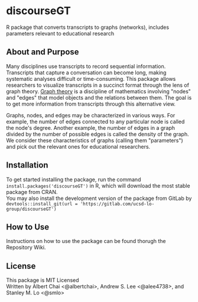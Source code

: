# discourseGT
R package that converts transcripts to graphs (networks), includes parameters relevant to educational research

## About and Purpose
Many disciplines use transcripts to record sequential information. Transcripts that capture a conversation can become long, making systematic analyses difficult or time-consuming. This package allows researchers to visualize transcripts in a succinct format through the lens of graph theory. [Graph theory](https://en.wikipedia.org/wiki/Graph_theory) is a discipline of mathematics involving "nodes" and "edges" that model objects and the relations between them. The goal is to get more information from transcripts through this alternative view.

Graphs, nodes, and edges may be characterized in various ways. For example, the number of edges connected to any particular node is called the node's degree. Another example, the number of edges in a graph divided by the number of possible edges is called the density of the graph. We consider these characteristics of graphs (calling them "parameters") and pick out the relevant ones for educational researchers.
  
## Installation
To get started installing the package, run the command `install.packages('discourseGT')` in R, which will download the most stable package from CRAN.  
You may also install the development version of the package from GitLab by `devtools::install_git(url = 'https://gitlab.com/ucsd-lo-group/discourseGT')`

## How to Use
Instructions on how to use the package can be found thorugh the Repository Wiki.

## License
This package is MIT Licensed  
Written by Albert Chai <@albertchai>, Andrew S. Lee <@alee4738>, and Stanley M. Lo <@smlo>

